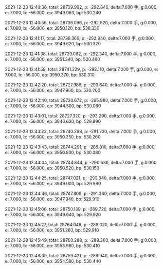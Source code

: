 2021-12-23 12:40:36, total: 28739.992, p: -292.840, delta:7.000 手, g:0.000, e: 7.000, b: -56.000, ep: 3949.080, bp: 530.240

2021-12-23 12:40:56, total: 28736.096, p: -292.520, delta:7.000 手, g:0.000, e: 7.000, b: -56.000, ep: 3950.120, bp: 530.330

2021-12-23 12:41:17, total: 28739.366, p: -292.940, delta:7.000 手, g:0.000, e: 7.000, b: -56.000, ep: 3949.620, bp: 530.320

2021-12-23 12:41:38, total: 28739.062, p: -292.340, delta:7.000 手, g:0.000, e: 7.000, b: -56.000, ep: 3951.340, bp: 530.460

2021-12-23 12:41:59, total: 28741.229, p: -292.110, delta:7.000 手, g:0.000, e: 7.000, b: -56.000, ep: 3950.370, bp: 530.310

2021-12-23 12:42:20, total: 28727.986, p: -293.640, delta:7.000 手, g:0.000, e: 7.000, b: -56.000, ep: 3947.960, bp: 530.200

2021-12-23 12:42:40, total: 28720.672, p: -295.980, delta:7.000 手, g:0.000, e: 7.000, b: -56.000, ep: 3944.500, bp: 530.060

2021-12-23 12:43:01, total: 28727.320, p: -293.290, delta:7.000 手, g:0.000, e: 7.000, b: -56.000, ep: 3946.630, bp: 529.990

2021-12-23 12:43:22, total: 28740.268, p: -291.730, delta:7.000 手, g:0.000, e: 7.000, b: -56.000, ep: 3950.350, bp: 530.260

2021-12-23 12:43:43, total: 28744.291, p: -289.810, delta:7.000 手, g:0.000, e: 7.000, b: -56.000, ep: 3950.830, bp: 530.080

2021-12-23 12:44:04, total: 28744.844, p: -290.680, delta:7.000 手, g:0.000, e: 7.000, b: -56.000, ep: 3950.520, bp: 530.150

2021-12-23 12:44:25, total: 28747.021, p: -290.840, delta:7.000 手, g:0.000, e: 7.000, b: -56.000, ep: 3949.000, bp: 529.980

2021-12-23 12:44:46, total: 28747.809, p: -291.340, delta:7.000 手, g:0.000, e: 7.000, b: -56.000, ep: 3947.940, bp: 529.910

2021-12-23 12:45:06, total: 28750.139, p: -289.720, delta:7.000 手, g:0.000, e: 7.000, b: -56.000, ep: 3949.640, bp: 529.920

2021-12-23 12:45:27, total: 28764.048, p: -288.020, delta:7.000 手, g:0.000, e: 7.000, b: -56.000, ep: 3951.260, bp: 529.910

2021-12-23 12:45:49, total: 28760.288, p: -289.300, delta:7.000 手, g:0.000, e: 7.000, b: -56.000, ep: 3953.980, bp: 530.410

2021-12-23 12:46:09, total: 28759.421, p: -288.940, delta:7.000 手, g:0.000, e: 7.000, b: -56.000, ep: 3954.580, bp: 530.440